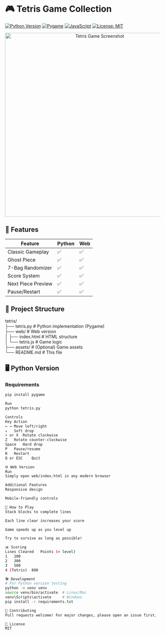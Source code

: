 # 🎮 Tetris Game Collection

[![Python Version](https://img.shields.io/badge/python-3.6%2B-blue)](https://www.python.org/)
[![Pygame](https://img.shields.io/badge/pygame-2.0%2B-green)](https://www.pygame.org/)
[![JavaScript](https://img.shields.io/badge/javascript-ES6%2B-yellow)](https://developer.mozilla.org/en-US/docs/Web/JavaScript)
[![License: MIT](https://img.shields.io/badge/license-MIT-purple)](LICENSE)

<div align="center">
  <img src="screenshot.png" alt="Tetris Game Screenshot" width="600">
</div>

## 🚀 Features

| Feature              | Python | Web |
|----------------------|--------|-----|
| Classic Gameplay     | ✅     | ✅  |
| Ghost Piece          | ✅     | ✅  |
| 7-Bag Randomizer     | ✅     | ✅  |
| Score System         | ✅     | ✅  |
| Next Piece Preview   | ✅     | ✅  |
| Pause/Restart        | ✅     | ✅  |

## 📁 Project Structure
tetris/\
├── tetris.py # Python implementation (Pygame)\
├── web/ # Web version\
│ ├── index.html # HTML structure\
│ └── tetris.js # Game logic\
├── assets/ # (Optional) Game assets\
└── README.md # This file


## 🖥️ Python Version

### Requirements
```bash
pip install pygame

Run
python tetris.py

Controls
Key	Action
← →	Move left/right
↓	Soft drop
↑ or X	Rotate clockwise
Z	Rotate counter-clockwise
Space	Hard drop
P	Pause/resume
R	Restart
Q or ESC	Quit

🌐 Web Version
Run
Simply open web/index.html in any modern browser

Additional Features
Responsive design

Mobile-friendly controls

🎯 How to Play
Stack blocks to complete lines

Each line clear increases your score

Game speeds up as you level up

Try to survive as long as possible!

📊 Scoring
Lines Cleared	Points (× level)
1	100
2	300
3	500
4 (Tetris)	800

🛠️ Development
# For Python version testing
python -m venv venv
source venv/bin/activate  # Linux/Mac
venv\Scripts\activate     # Windows
pip install -r requirements.txt

🤝 Contributing
Pull requests welcome! For major changes, please open an issue first.

📜 License
MIT